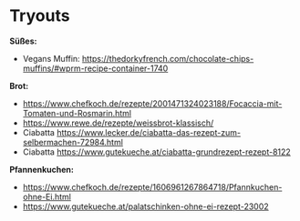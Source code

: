 # Tryouts

**Süßes:**

- Vegans Muffin: https://thedorkyfrench.com/chocolate-chips-muffins/#wprm-recipe-container-1740


**Brot:**

- https://www.chefkoch.de/rezepte/2001471324023188/Focaccia-mit-Tomaten-und-Rosmarin.html
- https://www.rewe.de/rezepte/weissbrot-klassisch/
- Ciabatta https://www.lecker.de/ciabatta-das-rezept-zum-selbermachen-72984.html
- Ciabatta https://www.gutekueche.at/ciabatta-grundrezept-rezept-8122


**Pfannenkuchen:**
- https://www.chefkoch.de/rezepte/1606961267864718/Pfannkuchen-ohne-Ei.html
- https://www.gutekueche.at/palatschinken-ohne-ei-rezept-23002
